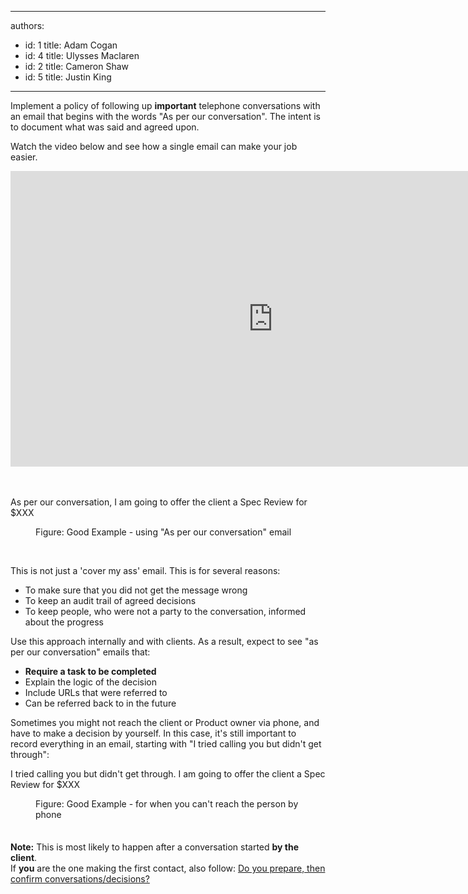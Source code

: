 

---
authors:
  - id: 1
    title: Adam Cogan
  - id: 4
    title: Ulysses Maclaren
  - id: 2
    title: Cameron Shaw
  - id: 5
    title: Justin King
---




<span class='intro'> <p>​Implement a policy of following up 
   <strong>important</strong> telephone conversations with an email that begins with the words &quot;As per our conversation&quot;. The intent is to document what was said and agreed upon.</p><p>Watch the video below and see how a single email can make your job easier.</p><div class="ms-rtestate-read ms-rte-embedcode ms-rte-embedil ms-rtestate-notify"> <iframe width="840" height="473" frameborder="0" src="https&#58;//www.youtube.com/embed/falcO6smD_8?rel=0"></iframe>&#160;</div>​​ 
<br>  </span>

<p class="ssw15-rteElement-GreyBox"><span class="ssw15-rteStyle-Highlight">As per our conversation,</span> I am going to offer the client a Spec Review for $XXX&#160;<br></p><dd class="ssw15-rteElement-FigureGood"> Figure&#58; Good Example - using &quot;As per our conversation&quot; email&#160;<br></dd><p><br></p><p>This is not just a 'cover my ass' email. This is for several reasons&#58;</p><ul><li>To make sure that you did not get the message wrong</li><li>To keep an audit trail of agreed decisions​<br></li><li>To keep people, who were not a party to the conversation,&#160;informed about the progress</li></ul><p>Use this approach internally and with clients. As a result, expect to see &quot;as per our conversation&quot; emails that&#58;</p><ul><li> 
      <strong>Require a task to be completed </strong></li><li>Explain&#160;the logic of the decision</li><li>Include URLs that&#160;were referred to</li><li>Can be referred back to in the future <br></li></ul><div><p class="ssw15-rteElement-P">Sometimes you might not&#160;reach the client or Product owner via phone, and have&#160;to make a decision by yourself. In this case, it's still important to record everything in an&#160;email, starting with &quot;I tried calling you but didn't get through&quot;&#58;&#160;<span></span><br></p><p class="ssw15-rteElement-GreyBox"><span class="ssw15-rteStyle-Highlight">I tried calling you but didn't get through.</span>&#160;I am going to offer the client a Spec Review for $XXX&#160;</p><dd class="ssw15-rteElement-FigureGood">Figure&#58; Good Example - for when you can't reach the person by phone&#160;</dd><span style="line-height&#58;21px;"><br></span></div><p> 
      <strong>Note&#58;</strong> This is most likely to happen after a conversation started <strong>by the client</strong>.<br>If <strong>you</strong> are the one making the first contact, also follow&#58; <a href="/Pages/PrepareAndConfirm.aspx">Do you prepare, then confirm conversations/decisions? </a><br></p>


